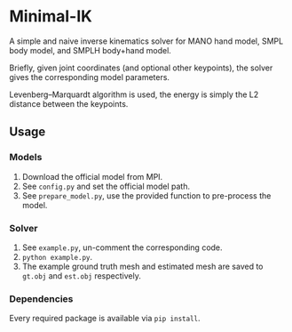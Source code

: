 # Minimal-IK

A simple and naive inverse kinematics solver for MANO hand model, SMPL body model, and SMPLH body+hand model.

Briefly, given joint coordinates (and optional other keypoints), the solver gives the corresponding model parameters.

Levenberg–Marquardt algorithm is used, the energy is simply the L2 distance between the keypoints.

## Usage

### Models

1. Download the official model from MPI.
2. See `config.py` and set the official model path.
3. See `prepare_model.py`, use the provided function to pre-process the model.

### Solver

1. See `example.py`, un-comment the corresponding code.
2. `python example.py`.
3. The example ground truth mesh and estimated mesh are saved to `gt.obj` and `est.obj` respectively.

### Dependencies

Every required package is available via `pip install`.
